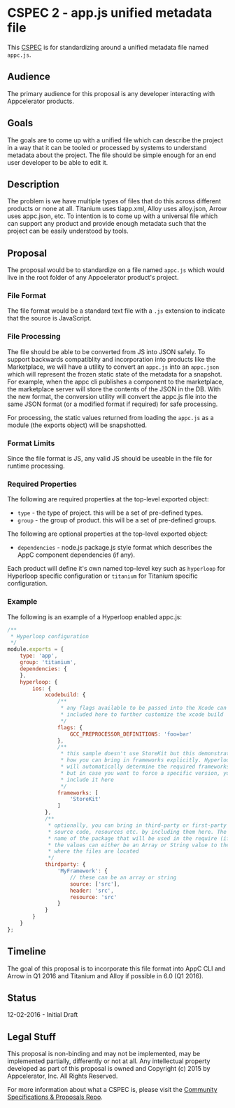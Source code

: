 # CSPEC 2 - app.js unified metadata file

This [CSPEC](https://github.com/appcelerator/cspec) is for standardizing around a unified metadata file named `appc.js`.

## Audience

The primary audience for this proposal is any developer interacting with Appcelerator products.

## Goals

The goals are to come up with a unified file which can describe the project in a way that it can be tooled or processed by systems to understand metadata about the project.  The file should be simple enough for an end user developer to be able to edit it.

## Description

The problem is we have multiple types of files that do this across different products or none at all.  Titanium uses tiapp.xml, Alloy uses alloy.json, Arrow uses appc.json, etc.  To intention is to come up with a universal file which can support any product and provide enough metadata such that the project can be easily understood by tools.

## Proposal

The proposal would be to standardize on a file named `appc.js` which would live in the root folder of any Appcelerator product's project.

### File Format

The file format would be a standard text file with a `.js` extension to indicate that the source is JavaScript.

### File Processing

The file should be able to be converted from JS into JSON safely.  To support backwards compatiblity and incorporation into products like the Marketplace, we will have a utility to convert an `appc.js` into an `appc.json` which will represent the frozen static state of the metadata for a snapshot.  For example, when the appc cli publishes a component to the marketplace, the marketplace server will store the contents of the JSON in the DB.  With the new format, the conversion utility will convert the appc.js file into the same JSON format (or a modified format if required) for safe processing.

For processing, the static values returned from loading the `appc.js` as a module (the exports object) will be snapshotted.

### Format Limits

Since the file format is JS, any valid JS should be useable in the file for runtime processing.

### Required Properties

The following are required properties at the top-level exported object:

- `type` - the type of project. this will be a set of pre-defined types.
- `group` - the group of product. this will be a set of pre-defined groups.

The following are optional properties at the top-level exported object:

- `dependencies` - node.js package.js style format which describes the AppC component dependencies (if any).
 
Each product will define it's own named top-level key such as `hyperloop` for Hyperloop specific configuration or `titanium` for Titanium specific configuration.

### Example

The following is an example of a Hyperloop enabled appc.js:

```javascript
/**
 * Hyperloop configuration
 */
module.exports = {
	type: 'app',
	group: 'titanium',
	dependencies: {
	},
	hyperloop: {
		ios: {
			xcodebuild: {
				/**
				 * any flags available to be passed into the Xcode can be
				 * included here to further customize the xcode build
				 */
				flags: {
					GCC_PREPROCESSOR_DEFINITIONS: 'foo=bar'
				},
				/**
				 * this sample doesn't use StoreKit but this demonstrates
				 * how you can bring in frameworks explicitly. Hyperloop
				 * will automatically determine the required frameworks
				 * but in case you want to force a specific version, you can
				 * include it here
				 */
				frameworks: [
					'StoreKit'
				]
			},
			/**
			 * optionally, you can bring in third-party or first-party libraries,
			 * source code, resources etc. by including them here. The 'key' is the
			 * name of the package that will be used in the require (if code).
			 * the values can either be an Array or String value to the directory
			 * where the files are located
			 */
			thirdparty: {
				'MyFramework': {
					// these can be an array or string
					source: ['src'],
					header: 'src',
					resource: 'src'
				}
			}
		}
	}
};
```


## Timeline

The goal of this proposal is to incorporate this file format into AppC CLI and Arrow in Q1 2016 and Titanium and Alloy if possible in 6.0 (Q1 2016).

## Status

12-02-2016 - Initial Draft

## Legal Stuff

This proposal is non-binding and may not be implemented, may be implemented partially, differently or not at all. Any intellectual property developed as part of this proposal is owned and Copyright (c) 2015 by Appcelerator, Inc. All Rights Reserved.

For more information about what a CSPEC is, please visit the [Community Specifications & Proposals Repo](https://github.com/appcelerator/cspec).
